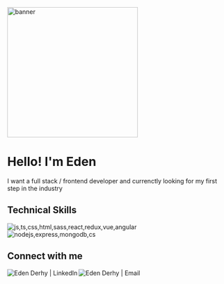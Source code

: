 <img height="300" src="https://user-images.githubusercontent.com/93701509/233330963-dcedbe56-372c-4944-b5bf-23493720c482.png" alt="banner"/>


<h1> Hello! I'm Eden</h1>
<p> I want a full stack / frontend developer and currenctly looking for my first step in the industry </p>

<h2> Technical Skills</h2>
<img src="https://skillicons.dev/icons?i=js,ts,css,html,sass,react,redux,vue,angular" alt="js,ts,css,html,sass,react,redux,vue,angular">
<img src="https://skillicons.dev/icons?i=nodejs,express,mongodb,cs" alt="nodejs,express,mongodb,cs">
                                                              

<h2> Connect with me </h2>
<a href="https://www.linkedin.com/in/edenderhy"><img align="left" src="https://img.shields.io/badge/linkedin-%230077B5.svg?style=for-the-badge&logo=linkedin&logoColor=white" alt="Eden Derhy | LinkedIn" /></a>


<a href="https://mail.google.com/mail/u/derhyeden@gmail.com/#compose"><img align="left" src="https://img.shields.io/badge/Gmail-D14836?style=for-the-badge&logo=gmail&logoColor=white" alt="Eden Derhy | Email"/></a>
